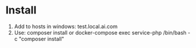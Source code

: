 # Install 
1. Add to hosts in windows: test.local.ai.com 
2. Use: composer install or docker-compose exec service-php /bin/bash -c "composer install"